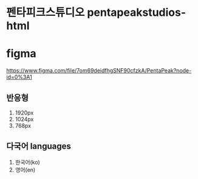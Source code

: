 # 펜타피크스튜디오 pentapeakstudios-html

# figma
https://www.figma.com/file/7om69deidfhgSNF90cfzkA/PentaPeak?node-id=0%3A1   

## 반응형
1. 1920px   
2. 1024px   
3. 768px   

## 다국어 languages
1. 한국어(ko)   
2. 영어(en)   


